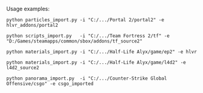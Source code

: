 Usage examples:

`python particles_import.py -i "C:/.../Portal 2/portal2" -e hlvr_addons/portal2`

`python scripts_import.py   -i "C:/.../Team Fortress 2/tf" -e "D:/Games/steamapps/common/sbox/addons/tf_source2"`

`python materials_import.py -i "C:/.../Half-Life Alyx/game/ep2" -e hlvr`

`python materials_import.py -i "C:/.../Half-Life Alyx/game/l4d2" -e l4d2_source2`

`python panorama_import.py  -i "C:/.../Counter-Strike Global Offensive/csgo" -e csgo_imported`
